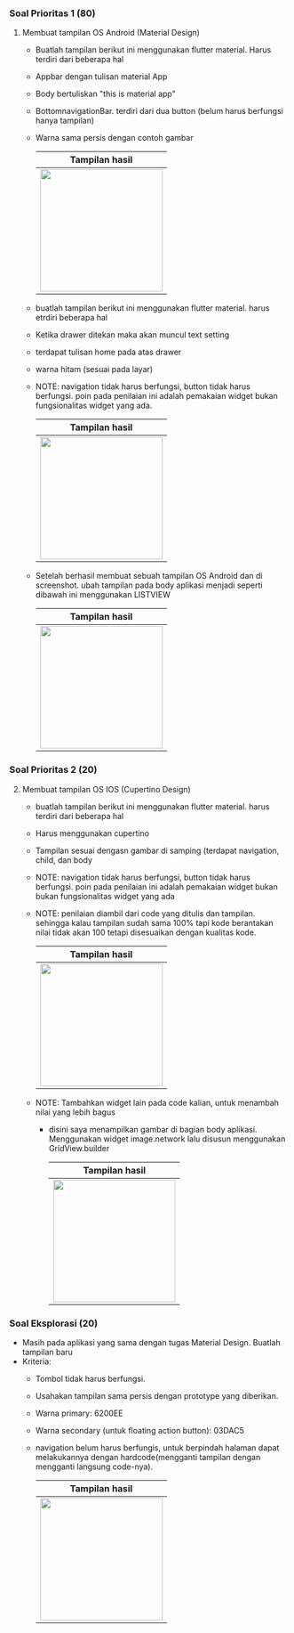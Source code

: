 ### Soal Prioritas 1 (80)
1. Membuat tampilan OS Android (Material Design)
    - Buatlah tampilan berikut ini menggunakan flutter material. Harus terdiri dari beberapa hal
    - Appbar dengan tulisan material App
    - Body bertuliskan "this is material app"
    - BottomnavigationBar. terdiri dari dua button (belum harus berfungsi hanya tampilan)
    - Warna sama persis dengan contoh gambar

        |Tampilan hasil|
        |--------------|
        | <img src="img_materialApp_01.png" width="220"/> |
        
    - buatlah tampilan berikut ini menggunakan flutter material. harus etrdiri beberapa hal
    - Ketika drawer ditekan maka akan  muncul text setting
    - terdapat tulisan home pada atas drawer
    - warna hitam (sesuai pada layar)
    - NOTE: navigation tidak harus berfungsi, button tidak harus berfungsi. poin pada penilaian ini adalah pemakaian widget bukan fungsionalitas widget yang ada.
    
        |Tampilan hasil|
        |--------------|
        | <img src="img_materialApp_02.png" width="220"/> |
        
    -  Setelah berhasil membuat sebuah tampilan OS Android dan di screenshot. ubah tampilan pada body aplikasi menjadi seperti dibawah ini menggunakan LISTVIEW

        |Tampilan hasil|
        |--------------|
        | <img src="img_MaterialApp_03.png" width="220"/> |
        
 ### Soal Prioritas 2 (20)
 2. Membuat tampilan OS IOS (Cupertino Design)
    - buatlah tampilan berikut ini menggunakan flutter material. harus terdiri dari beberapa hal
    - Harus menggunakan cupertino
    - Tampilan sesuai dengasn gambar di samping (terdapat navigation, child, dan body
    - NOTE: navigation tidak harus berfungsi, button tidak harus berfungsi. poin pada penilaian ini adalah pemakaian widget bukan bukan fungsionalitas widget yang ada
    - NOTE: penilaian diambil dari code yang ditulis dan tampilan. sehingga kalau tampilan sudah sama 100% tapi kode berantakan nilai tidak akan 100 tetapi disesuaikan       dengan kualitas kode.
    
        |Tampilan hasil|
        |--------------|
        | <img src="img_cupertinoApp_01.png" width="220"/> |
        
    - NOTE: Tambahkan widget lain pada code kalian, untuk menambah nilai yang lebih bagus
      - disini saya menampilkan gambar di bagian body aplikasi. Menggunakan widget image.network lalu disusun menggunakan GridView.builder
      
        |Tampilan hasil|
        |--------------|
        | <img src="img_cupertinoApp_02.png" width="220"/> |
        
### Soal Eksplorasi (20)
  - Masih pada aplikasi yang sama dengan tugas Material Design. Buatlah tampilan baru
  - Kriteria:
    - Tombol tidak harus berfungsi.
    - Usahakan tampilan sama persis dengan prototype yang diberikan.
    - Warna primary: 6200EE
    - Warna secondary (untuk floating action button): 03DAC5
    - navigation belum harus berfungis, untuk berpindah halaman dapat melakukannya dengan hardcode(mengganti tampilan dengan mengganti langsung code-nya).

        |Tampilan hasil|
        |--------------|
        | <img src="img_flutterApp.png" width="220"/> |
